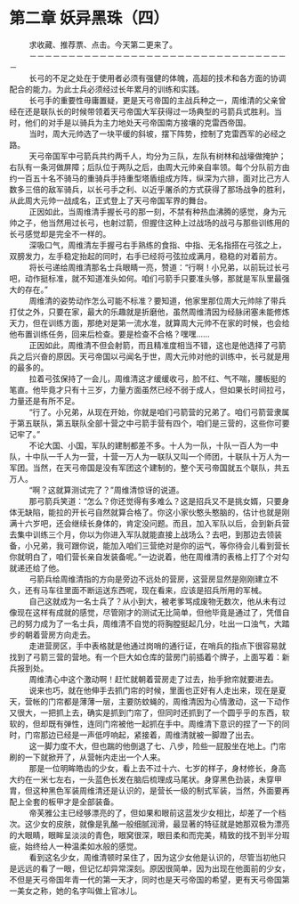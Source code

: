 <h1>第二章 妖异黑珠（四）</h1>
<div id="content">&nbsp&nbsp&nbsp&nbsp&nbsp&nbsp&nbsp&nbsp
 求收藏、推荐票、点击。今天第二更来了。
 <br/>&nbsp&nbsp&nbsp&nbsp&nbsp&nbsp&nbsp&nbsp
 －－－－－－－－－－－－－－－－－－－－－－－－－－－－－－－－－－
 <br/>&nbsp&nbsp&nbsp&nbsp&nbsp&nbsp&nbsp&nbsp
 长弓的不足之处在于使用者必须有强健的体魄，高超的技术和各方面的协调配合的能力。为此士兵必须经过长年累月的训练和实践。
 <br/>&nbsp&nbsp&nbsp&nbsp&nbsp&nbsp&nbsp&nbsp
 长弓手的重要性毋庸置疑，更是天弓帝国的主战兵种之一，周维清的父亲曾经在还是联队长的时候带领着天弓帝国大军获得过一场典型的弓箭兵式胜利。当时，他们的对手是以骑兵为主力地处天弓帝国南方接壤的克雷西帝国。
 <br/>&nbsp&nbsp&nbsp&nbsp&nbsp&nbsp&nbsp&nbsp
 当时，周大元帅选了一块平缓的斜坡，摆下阵势，控制了克雷西军的必经之路。
 <br/>&nbsp&nbsp&nbsp&nbsp&nbsp&nbsp&nbsp&nbsp
 天弓帝国军中弓箭兵共约两千人，均分为三队，左队有树林和战壕做掩护；右队有一条河做屏障；后队位于两队之后，由周大元帅亲自率领。每个分队前方由约一百五十名不骑马的重骑兵手持重型塔盾组成方阵，纵深为六排，面对比己方人数多三倍的敌军骑兵，以长弓手之利、以近乎屠杀的方式获得了那场战争的胜利，从此周大元帅一战成名，正式登上了天弓帝国军界的舞台。
 <br/>&nbsp&nbsp&nbsp&nbsp&nbsp&nbsp&nbsp&nbsp
 正因如此，当周维清手握长弓的那一刻，不禁有种热血沸腾的感觉，身为元帅之子，他当然用过长弓，也射过箭，但握住这种上过战场的战弓与那些训练用的长弓感觉却是完全不一样的。
 <br/>&nbsp&nbsp&nbsp&nbsp&nbsp&nbsp&nbsp&nbsp
 深吸口气，周维清左手握弓右手熟练的食指、中指、无名指搭在弓弦之上，双膀发力，左手稳定抬起的同时，右手已经将弓弦拉成满月，稳稳的对着前方。
 <br/>&nbsp&nbsp&nbsp&nbsp&nbsp&nbsp&nbsp&nbsp
 将长弓递给周维清那名士兵眼睛一亮，赞道：“行啊！小兄弟，以前玩过长弓吧，动作挺标准，就不知道准头如何。咱们弓箭手只要准头够，那就是军队里最强大的存在。”
 <br/>&nbsp&nbsp&nbsp&nbsp&nbsp&nbsp&nbsp&nbsp
 周维清的姿势动作怎么可能不标准？要知道，他家里那位周大元帅除了带兵打仗之外，只要在家，最大的乐趣就是折磨他，虽然周维清因为经脉闭塞未能修炼天力，但在训练方面，那绝对是第一流水准，就算周大元帅不在家的时候，也会给他布置训练任务，回来后检查。要是检查不合格？嘿嘿……
 <br/>&nbsp&nbsp&nbsp&nbsp&nbsp&nbsp&nbsp&nbsp
 正因如此，周维清不但会射箭，而且精准度相当不错，这也是他选择了弓箭兵之后兴奋的原因。天弓帝国以弓闻名于世，周大元帅对他的训练中，长弓就是用的最多的。
 <br/>&nbsp&nbsp&nbsp&nbsp&nbsp&nbsp&nbsp&nbsp
 拉着弓弦保持了一会儿，周维清这才缓缓收弓，脸不红、气不喘，腰板挺的笔直。他毕竟才只有十三岁，力量方面虽然已经不弱于成人，但如果长时间拉弓，力量还是有所不足。
 <br/>&nbsp&nbsp&nbsp&nbsp&nbsp&nbsp&nbsp&nbsp
 “行了。小兄弟，从现在开始，你就是咱们弓箭营的兄弟了。咱们弓箭营隶属于第五联队，第五联队全部十营之中弓箭手营有四个，咱们是三营的，这些你可要记牢了。”
 <br/>&nbsp&nbsp&nbsp&nbsp&nbsp&nbsp&nbsp&nbsp
 不论大国、小国，军队的建制都差不多。十人为一队，十队一百人为一中队，十中队一千人为一营，十营一万人为一联队又叫一个师团，十联队十万人为一军团。当然，在天弓帝国是没有军团这个建制的，整个天弓帝国就五个联队，共五万人。
 <br/>&nbsp&nbsp&nbsp&nbsp&nbsp&nbsp&nbsp&nbsp
 “啊？这就算测试完了？”周维清惊讶的说道。
 <br/>&nbsp&nbsp&nbsp&nbsp&nbsp&nbsp&nbsp&nbsp
 那弓箭兵笑道：“怎么？你还觉得有多难么？这是招兵又不是挑女婿，只要身体无缺陷，能拉的开长弓自然就算合格了。你这小家伙憨头憨脑的，估计也就是刚满十六岁吧，还会继续长身体的，肯定没问题。而且，加入军队以后，会到新兵营去集中训练三个月，你以为你进入军队就能直接上战场么？去吧，到那边去领装备，小兄弟，我可跟你说，能加入咱们三营绝对是你的运气，等你待会儿看到营长你就明白了，咱们营长亲自发装备呢。”一边说着，他在周维清的表格上打了个对勾就递还给了他。
 <br/>&nbsp&nbsp&nbsp&nbsp&nbsp&nbsp&nbsp&nbsp
 弓箭兵给周维清指的方向是旁边不远处的营房，这营房显然是刚刚建立不久，还有马车往里面不断运送东西呢，现在看来，应该是招兵所用的军械。
 <br/>&nbsp&nbsp&nbsp&nbsp&nbsp&nbsp&nbsp&nbsp
 自己这就成为一名士兵了？从小到大，被老爹骂成废物无数次，他从未有过像现在这样有成就的感觉，尽管刚才的测试无比简单，但他毕竟是通过了，凭借自己的努力成为了一名士兵，周维清不自觉的将胸膛挺起几分，吐出一口浊气，大踏步的朝着营房方向走去。
 <br/>&nbsp&nbsp&nbsp&nbsp&nbsp&nbsp&nbsp&nbsp
 走进营房区，手中表格就是他通过岗哨的通行证，在哨兵的指点下很容易就找到了弓箭三营的营地。有一个巨大如仓库的营房门前插着个牌子，上面写着：新兵报到处。
 <br/>&nbsp&nbsp&nbsp&nbsp&nbsp&nbsp&nbsp&nbsp
 周维清心中这个激动啊！赶忙就朝着营房走了过去，抬手掀帘就要进去。
 <br/>&nbsp&nbsp&nbsp&nbsp&nbsp&nbsp&nbsp&nbsp
 说来也巧，就在他伸手去抓门帘的时候，里面也正好有人走出来，现在是夏天，营帐的门帘都是薄薄一层，主要防蚊蝇的，周维清因为心情激动，这一下动作又很大，一把抓上去，确实是抓到门帘了，但同时还抓到了一个圆乎乎的东西，软软的，但却既有弹性，连同门帘被他一起抓在手中。周维清下意识的捏了一下的同时，门帘那边已经是一声低哼响起，紧接着，周维清就被一脚蹬了出去。
 <br/>&nbsp&nbsp&nbsp&nbsp&nbsp&nbsp&nbsp&nbsp
 这一脚力度不大，但也踹的他倒退了七、八步，险些一屁股坐在地上。门帘刷的一下就掀开了，从营帐内走出一个人来。
 <br/>&nbsp&nbsp&nbsp&nbsp&nbsp&nbsp&nbsp&nbsp
 那是一位明眸皓齿的少女，看上去不过十六、七岁的样子，身材修长，身高大约在一米七左右，一头蓝色长发在脑后梳理成马尾状。身穿黑色劲装，未穿甲胄，但这种黑色军装周维清还是认识的，是营长一级的制式军装，当然，外面要再配上全套的板甲才是全部装备。
 <br/>&nbsp&nbsp&nbsp&nbsp&nbsp&nbsp&nbsp&nbsp
 帝芙雅公主已经够漂亮的了，但如果和眼前这蓝发少女相比，却差了一个档次。这少女的皮肤，就像是乳酪一般细腻润滑，最显著的特征就是她那双极为漂亮的大眼睛，眼眸呈淡淡的青色，眼窝很深，眼目柔和而完美，精致的找不到半分瑕疵，始终给人一种温柔如水般的感觉。
 <br/>&nbsp&nbsp&nbsp&nbsp&nbsp&nbsp&nbsp&nbsp
 看到这名少女，周维清顿时呆住了，因为这少女他是认识的，尽管当初他只是远远的看了一眼，但记忆却异常深刻。原因很简单，因为出现在他面前的少女，不但是天弓帝国年青一代的第一天才，同时也是天弓帝国的希望，更有天弓帝国第一美女之称，她的名字叫做上官冰儿。
 <br/>&nbsp&nbsp&nbsp&nbsp&nbsp&nbsp&nbsp&nbsp
</div>
